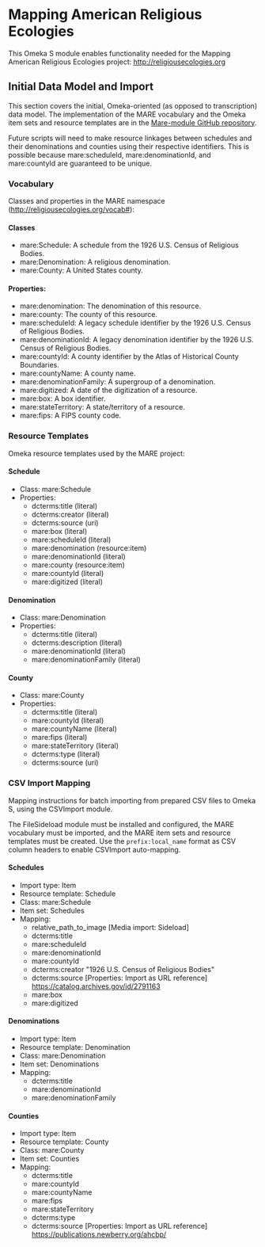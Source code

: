 # Mapping American Religious Ecologies

This Omeka S module enables functionality needed for the Mapping American
Religious Ecologies project: http://religiousecologies.org

## Initial Data Model and Import

This section covers the initial, Omeka-oriented (as opposed to transcription)
data model. The implementation of the MARE vocabulary and the Omeka item sets
and resource templates are in the [Mare-module GitHub repository](https://github.com/chnm/Mare-module).

Future scripts will need to make resource linkages between schedules and their
denominations and counties using their respective identifiers. This is possible
because mare:scheduleId, mare:denominationId, and mare:countyId are guaranteed
to be unique.

### Vocabulary

Classes and properties in the MARE namespace (http://religiousecologies.org/vocab#):

#### Classes
- mare:Schedule: A schedule from the 1926 U.S. Census of Religious Bodies.
- mare:Denomination: A religious denomination.
- mare:County: A United States county.

#### Properties:
- mare:denomination:  The denomination of this resource.
- mare:county: The county of this resource.
- mare:scheduleId: A legacy schedule identifier by the 1926 U.S. Census of Religious Bodies.
- mare:denominationId: A legacy denomination identifier by the 1926 U.S. Census of Religious Bodies.
- mare:countyId: A county identifier by the Atlas of Historical County Boundaries.
- mare:countyName: A county name.
- mare:denominationFamily: A supergroup of a denomination.
- mare:digitized: A date of the digitization of a resource.
- mare:box: A box identifier.
- mare:stateTerritory: A state/territory of a resource.
- mare:fips: A FIPS county code.

### Resource Templates

Omeka resource templates used by the MARE project:

#### Schedule
- Class: mare:Schedule
- Properties:
  - dcterms:title (literal)
  - dcterms:creator (literal)
  - dcterms:source (uri)
  - mare:box (literal)
  - mare:scheduleId (literal)
  - mare:denomination (resource:item)
  - mare:denominationId (literal)
  - mare:county (resource:item)
  - mare:countyId (literal)
  - mare:digitized (literal)
 
#### Denomination
 - Class: mare:Denomination
 - Properties:
   - dcterms:title (literal)
   - dcterms:description (literal)
   - mare:denominationId (literal)
   - mare:denominationFamily (literal)

#### County
- Class: mare:County
- Properties:
  - dcterms:title (literal)
  - mare:countyId (literal)
  - mare:countyName (literal)
  - mare:fips (literal)
  - mare:stateTerritory (literal)
  - dcterms:type (literal)
  - dcterms:source (uri)

### CSV Import Mapping

Mapping instructions for batch importing from prepared CSV files to Omeka S,
using the CSVImport module.

The FileSideload module must be installed and configured, the MARE vocabulary
must be imported, and the MARE item sets and resource templates must be created.
Use the `prefix:local_name` format as CSV column headers to enable CSVImport
auto-mapping.

#### Schedules
- Import type: Item
- Resource template: Schedule
- Class: mare:Schedule
- Item set: Schedules
- Mapping:
  - relative_path_to_image [Media import: Sideload]
  - dcterms:title
  - mare:scheduleId
  - mare:denominationId
  - mare:countyId
  - dcterms:creator "1926 U.S. Census of Religious Bodies"
  - dcterms:source [Properties: Import as URL reference] https://catalog.archives.gov/id/2791163
  - mare:box
  - mare:digitized

#### Denominations
- Import type: Item
- Resource template: Denomination
- Class: mare:Denomination
- Item set: Denominations
- Mapping:
  - dcterms:title
  - mare:denominationId
  - mare:denominationFamily

#### Counties
- Import type: Item
- Resource template: County
- Class: mare:County
- Item set: Counties
- Mapping:
  - dcterms:title
  - mare:countyId 
  - mare:countyName
  - mare:fips
  - mare:stateTerritory
  - dcterms:type
  - dcterms:source [Properties: Import as URL reference] https://publications.newberry.org/ahcbp/
